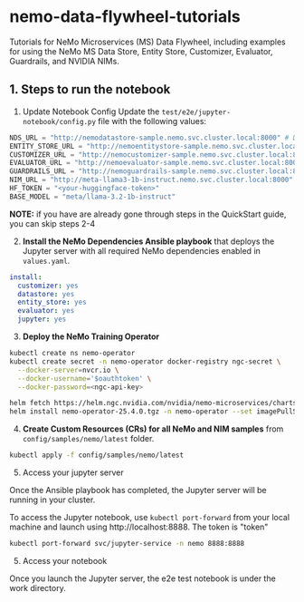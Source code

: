 # nemo-data-flywheel-tutorials

Tutorials for NeMo Microservices (MS) Data Flywheel, including examples for using the NeMo MS Data Store, Entity Store, Customizer, Evaluator, Guardrails, and NVIDIA NIMs.

## 1. Steps to run the notebook

1. Update Notebook Config
Update the `test/e2e/jupyter-notebook/config.py` file with the following values:

```python
NDS_URL = "http://nemodatastore-sample.nemo.svc.cluster.local:8000" # Data Store
ENTITY_STORE_URL = "http://nemoentitystore-sample.nemo.svc.cluster.local:8000" # Entity Store
CUSTOMIZER_URL = "http://nemocustomizer-sample.nemo.svc.cluster.local:8000" # Customizer
EVALUATOR_URL = "http://nemoevaluator-sample.nemo.svc.cluster.local:8000" # Evaluator
GUARDRAILS_URL = "http://nemoguardrails-sample.nemo.svc.cluster.local:8000" # Guardrails
NIM_URL = "http://meta-llama3-1b-instruct.nemo.svc.cluster.local:8000" # NIM
HF_TOKEN = "<your-huggingface-token>"
BASE_MODEL = "meta/llama-3.2-1b-instruct"
```

**NOTE:** if you have are already gone through steps in the QuickStart guide, you can skip steps 2-4

2. **Install the NeMo Dependencies Ansible playbook** that deploys the Jupyter server with all required NeMo dependencies enabled in `values.yaml`.

``` yaml
install:
  customizer: yes
  datastore: yes
  entity_store: yes
  evaluator: yes
  jupyter: yes
```

3. **Deploy the NeMo Training Operator**

```bash
kubectl create ns nemo-operator
kubectl create secret -n nemo-operator docker-registry ngc-secret \
  --docker-server=nvcr.io \
  --docker-username='$oauthtoken' \
  --docker-password=<ngc-api-key>
```

```bash
helm fetch https://helm.ngc.nvidia.com/nvidia/nemo-microservices/charts/nemo-operator-25.4.0.tgz --username='$oauthtoken' --password=<YOUR NGC API KEY>
helm install nemo-operator-25.4.0.tgz -n nemo-operator --set imagePullSecrets[0].name=ngc-secret --set controllerManager.manager.scheduler=volcano
```

4. **Create Custom Resources (CRs) for all NeMo and NIM samples** from `config/samples/nemo/latest` folder.

```bash
kubectl apply -f config/samples/nemo/latest
```

5. Access your jupyter server

Once the Ansible playbook has completed, the Jupyter server will be running in your cluster.

To access the Jupyter notebook, use `kubectl port-forward` from your local machine and launch using http://localhost:8888. The token is "token"

```bash
kubectl port-forward svc/jupyter-service -n nemo 8888:8888
```
5. Access your notebook

Once you launch the Jupyter server, the e2e test notebook is under the work directory.
